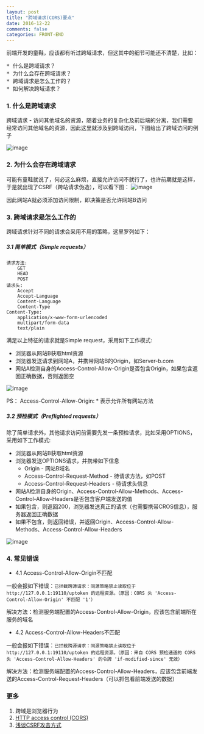 ```yaml
---
layout: post
title: "跨域请求(CORS)要点"
date: 2016-12-22
comments: false
categories: FRONT-END
---
```


前端开发的童鞋，应该都有听过跨域请求，但这其中的细节可能还不清楚，比如：
<pre>
* 什么是跨域请求？
* 为什么会存在跨域请求？
* 跨域请求是怎么工作的？
* 如何解决跨域请求？
</pre>

### 1. 什么是跨域请求
跨域请求 - 访问其他域名的资源，随着业务的复杂化及前后端的分离，我们需要经常访问其他域名的资源，因此这里就涉及到跨域访问，下图给出了跨域访问的例子

![image](https://mdn.mozillademos.org/files/14295/CORS_principle.png)

### 2. 为什么会存在跨域请求
可能有童鞋就说了，何必这么麻烦，直接允许访问不就行了，也许前期就是这样，于是就出现了CSRF（跨站请求伪造），可以看下图：
![image](http://pic002.cnblogs.com/img/hyddd/200904/2009040916453171.jpg)

因此网站A就必须添加访问限制，即决策是否允许网站B访问

### 3. 跨域请求是怎么工作的
跨域请求针对不同的请求会采用不用的策略，这里罗列如下：

##### 3.1 简单模式（Simple requests）

```
请求方法:
	GET
	HEAD
	POST
请求头:
	Accept
	Accept-Language
	Content-Language
	Content-Type
Content-Type:
	application/x-www-form-urlencoded
	multipart/form-data
	text/plain
```
满足以上特征的请求就是Simple request，采用如下工作模式:

* 浏览器从网站B获取html资源
* 浏览器发送请求到网站A，并携带网站B的Origin，如Server-b.com
* 网站A检测自身的Access-Control-Allow-Origin是否包含Origin，如果包含返回正确数据，否则返回空

![image](https://mdn.mozillademos.org/files/14293/simple_req.png)

PS： Access-Control-Allow-Origin: * 表示允许所有网站方法

##### 3.2 预检模式（Preflighted requests）
除了简单请求外，其他请求访问前需要先发一条预检请求，比如采用OPTIONS，采用如下工作模式:

* 浏览器从网站B获取html资源
* 浏览器发送OPTIONS请求，并携带如下信息
	* Origin - 网站B域名
	* Access-Control-Request-Method - 待请求方法，如POST
	* Access-Control-Request-Headers - 待请求头信息
* 网站A检测自身的Origin、Access-Control-Allow-Methods、Access-Control-Allow-Headers是否包含客户端发送的值
* 如果包含，则返回200，浏览器发送真正的请求（也需要携带CROS信息），服务器返回正确数据
* 如果不包含，则返回错误，并返回Origin、Access-Control-Allow-Methods、Access-Control-Allow-Headers

![image](https://mdn.mozillademos.org/files/14289/prelight.png)

### 4. 常见错误

* 4.1 Access-Control-Allow-Origin不匹配

一般会报如下错误：`已拦截跨源请求：同源策略禁止读取位于 http://127.0.0.1:19110/uptoken 的远程资源。（原因：CORS 头 'Access-Control-Allow-Origin' 不匹配 '1'）`

解决方法：检测服务端配置的Access-Control-Allow-Origin，应该包含前端所在服务的域名
 
* 4.2 Access-Control-Allow-Headers不匹配

一般会报如下错误：`已拦截跨源请求：同源策略禁止读取位于 http://127.0.0.1:19110/uptoken 的远程资源。（原因：来自 CORS 预检通道的 CORS 头 'Access-Control-Allow-Headers' 的令牌 'if-modified-since' 无效）`

解决方法：检测服务端配置的Access-Control-Allow-Headers，应该包含前端发送的Access-Control-Request-Headers（可以抓包看前端发送的数据）

### 更多
1. 跨域是浏览器行为
1. [HTTP access control (CORS)](https://developer.mozilla.org/en-US/docs/Web/HTTP/Access_control_CORS)
2. [浅谈CSRF攻击方式](http://www.cnblogs.com/hyddd/archive/2009/04/09/1432744.html)
